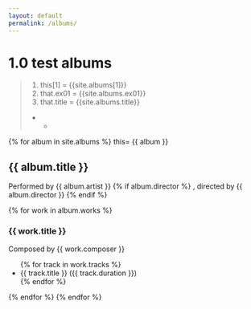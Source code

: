 ```yaml
---
layout: default
permalink: /albums/
---
```

# 1.0 test albums
> 1. this[1] = {{site.albums[1]}}
> 1. that.ex01 = {{site.albums.ex01}}
> 1. that.title = {{site.albums.title}}
> * -

{% for album in site.albums %}
  this= {{ album }}
  <h2>{{ album.title }}</h2>

  <p>Performed by {{ album.artist }}
    {% if album.director %}
      , directed by {{ album.director }}
    {% endif %}
  </p>

  {% for work in album.works %}
    <h3>{{ work.title }}</h3>
    <p>Composed by {{ work.composer }}</p>
    <ul>
      {% for track in work.tracks %}
        <li>{{ track.title }} ({{ track.duration }})</li>
      {% endfor %}
    </ul>
  {% endfor %}
{% endfor %}
